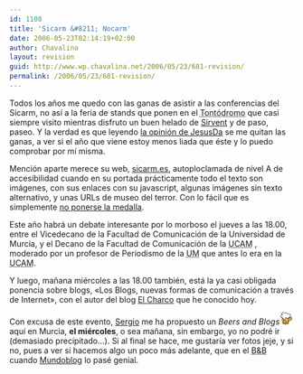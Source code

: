 ```yaml
---
id: 1108
title: 'Sicarm &#8211; Nocarm'
date: 2006-05-23T02:14:19+02:00
author: Chavalina
layout: revision
guid: http://www.wp.chavalina.net/2006/05/23/681-revision/
permalink: /2006/05/23/681-revision/
---
```

Todos los a&ntilde;os me quedo con las ganas de asistir a las conferencias del Sicarm, no as&iacute; a la feria de stands que ponen en el <acronym title="Paseo Alfonso X el Sabio en Murcia">Tont&oacute;dromo</acronym> que casi siempre visito mientras disfruto un buen helado de <a href="http://www.helados-lafuensanta.com/" target="_blank" title="Helados Sirvent, horrible web, magn&iacute;ficos helados">Sirvent</a> y de paso, paseo. Y la verdad es que leyendo <a href="http://sol.blogia.com/2006/052301-nocarm-la-sociedad-del-desconocimiento.php" target="_blank">la opini&oacute;n de JesusDa</a> se me quitan las ganas, a ver si el a&ntilde;o que viene estoy menos liada que éste y lo puedo comprobar por m&iacute; misma.

Menci&oacute;n aparte merece su web, <a href="http://www.sicarm.es/" target="_blank">sicarm.es</a>, autoploclamada de nivel A de accesibilidad cuando en su portada prácticamente todo el texto son imágenes, con sus enlaces con su javascript, algunas imágenes sin texto alternativo, y unas URLs de museo del terror. Con lo fácil que es simplemente <a href="http://usalo.es/146/fraudes-medallistas/" target="_blank">no ponerse la medalla</a>.

Este a&ntilde;o habrá un debate interesante por lo morboso el jueves a las 18.00, entre el Vicedecano de la Facultad de Comunicaci&oacute;n de la Universidad de Murcia, y el Decano de la Facultad de Comunicaci&oacute;n de la <acronym title="Universidad Cat&oacute;lica San Antonio de Murcia">UCAM</acronym> , moderado por un profesor de Periodismo de la <acronym title="Universidad de Murcia">UM</acronym> que antes lo era en la <acronym title="Universidad Cat&oacute;lica San Antonio de Murcia">UCAM</acronym>.

Y luego, ma&ntilde;ana miércoles a las 18.00 también, está la ya casi obligada ponencia sobre blogs, «Los Blogs, nuevas formas de comunicaci&oacute;n a través de Internet», con el autor del blog <a href="http://blogs.periodistadigital.com/elcharco.php" target="_blank">El Charco</a> que he conocido hoy.

Con excusa de este evento, <a href="http://www.egaleradas.blogspot.com/" target="_blank">Sergio</a> me ha propuesto un <em lang="en">Beers and Blogs</em>![cerveza](/imagenes/emoticonos/cerveza.gif) aqu&iacute; en Murcia, **el miércoles**, o sea ma&ntilde;ana, sin embargo, yo no podré ir (demasiado precipitado…). Si al final se hace, me gustar&iacute;a ver fotos jeje, y si no, pues a ver si hacemos algo un poco más adelante, que en el <acronym title="Beers and Blogs">B&B</acronym> cuando <a href="http://mundoblog06.blogspot.com/" target="_blank">Mundoblog</a> lo pasé genial.